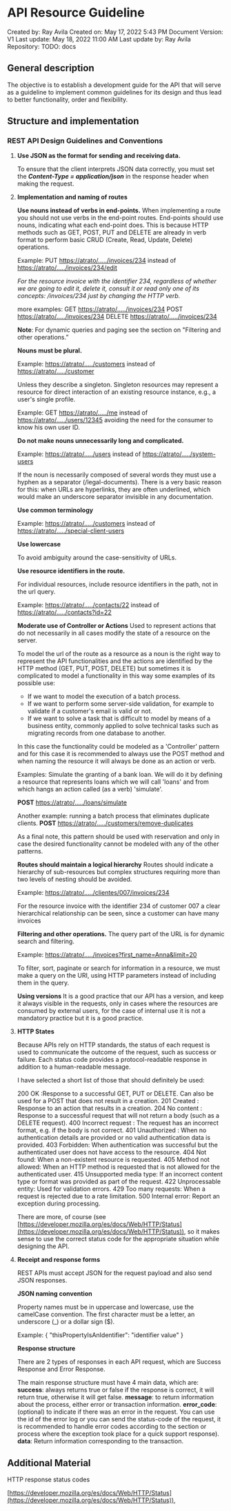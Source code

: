 # API Resource Guideline

Created by: Ray Avila
Created on: May 17, 2022 5:43 PM
Document Version: V1
Last update: May 18, 2022 11:00 AM
Last update by: Ray Avila
Repository: TODO: docs

## General description

The objective is to establish a development guide for the API that will serve as a guideline to implement common guidelines for its design and thus lead to better functionality, order and flexibility.

## Structure and implementation

### REST API Design Guidelines and Conventions

1. **Use JSON as the format for sending and receiving data.**

    To ensure that the client interprets JSON data correctly, you must set the ***Content-Type = application/json*** in the response header when making the request.

2. **Implementation and naming of routes**

    **Use nouns instead of verbs in end-points.**
    When implementing a route you should not use verbs in the end-point routes.
    End-points should use nouns, indicating what each end-point does. This is because HTTP methods such as GET, POST, PUT and DELETE are already in verb format to perform basic CRUD (Create, Read, Update, Delete) operations.

    Example:
    PUT [https://atrato/...../invoices/234](https://atrato/...../invoices/234) instead of [https://atrato/...../invoices/234/edit](https://atrato/...../invoices/234/edit)

    *For the resource invoice with the identifier 234, regardless of whether we are going to edit it, delete it, consult it or read only one of its concepts: /invoices/234 just by changing the HTTP verb.*

    more examples:
    GET [https://atrato/...../invoices/234](https://atrato/...../invoices/234)
    POST [https://atrato/...../invoices/234](https://atrato/...../invoices/234)
    DELETE [https://atrato/...../invoices/234](https://atrato/...../invoices/234)

    **Note**: For dynamic queries and paging see the section on "Filtering and other operations.”

    **Nouns must be plural.**

    Example:
    [https://atrato/...../customers](https://atrato/...../customers) instead of [https://atrato/...../customer](https://atrato/...../customer)

    Unless they describe a singleton. Singleton resources may represent a resource for direct interaction of an existing resource instance, e.g., a user's single profile.

    Example:
    GET [https://atrato/...../me](https://atrato/...../me) instead of [https://atrato/...../users/12345](https://atrato/...../users/12345)
    avoiding the need for the consumer to know his own user ID.

    **Do not make nouns unnecessarily long and complicated.**

    Example:
    [https://atrato/...../users](https://atrato/...../users) instead of [https://atrato/...../system-users](https://atrato/...../system-users)

    If the noun is necessarily composed of several words they must use a hyphen as a separator (/legal-documents). There is a very basic reason for this: when URLs are hyperlinks, they are often underlined, which would make an underscore separator invisible in any documentation.

    **Use common terminology**

    Example:
    [https://atrato/...../customers](https://atrato/...../customers) instead of [https://atrato/...../special-client-users](https://atrato/...../special-client-users)

    **Use lowercase**

    To avoid ambiguity around the case-sensitivity of URLs.

    **Use resource identifiers in the route.**

    For individual resources, include resource identifiers in the path, not in the url query.

    Example:
    [https://atrato/...../contacts/22](https://atrato/...../contacts/22) instead of [https://atrato/...../contacts?id=22](https://atrato/...../contacts?id=22)

    **Moderate use of Controller or Actions**
    Used to represent actions that do not necessarily in all cases modify the state of a resource on the server.

    To model the url of the route as a resource as a noun is the right way to represent the API functionalities and the actions are identified by the HTTP method (GET, PUT, POST, DELETE) but sometimes it is complicated to model a functionality in this way some examples of its possible use:

    - If we want to model the execution of a batch process.
    - If we want to perform some server-side validation, for example to validate if a customer's email is valid or not.
    - If we want to solve a task that is difficult to model by means of a business entity, commonly applied to solve technical tasks such as migrating records from one database to another.

    In this case the functionality could be modeled as a 'Controller' pattern and for this case it is recommended to always use the POST method and when naming the resource it will always be done as an action or verb.

    Examples:
    Simulate the granting of a bank loan. We will do it by defining a resource that represents loans which we will call 'loans' and from which hangs an action called (as a verb) 'simulate'.

    **POST** [https://atrato/...../loans/simulate](https://atrato/...../loans/simulate)

    Another example: running a batch process that eliminates duplicate clients.
    **POST** [https://atrato/...../customers/remove-duplicates](https://atrato/...../customers/remove-duplicates)

    As a final note, this pattern should be used with reservation and only in case the desired functionality cannot be modeled with any of the other patterns.

    **Routes should maintain a logical hierarchy**
    Routes should indicate a hierarchy of sub-resources but complex structures requiring more than two levels of nesting should be avoided.

    Example:
    [https://atrato/...../clientes/007/invoices/234](https://atrato/...../clientes/007/invoices/234)

    For the resource invoice with the identifier 234 of customer 007 a clear hierarchical relationship can be seen, since a customer can have many invoices

    **Filtering and other operations.**
    The query part of the URL is for dynamic search and filtering.

    Example:
    [https://atrato/...../invoices?first_name=Anna&limit=20](https://atrato/...../invoices?first_name=Anna&limit=20)

    To filter, sort, paginate or search for information in a resource, we must make a query on the URI, using HTTP parameters instead of including them in the query.

    **Using versions**
    It is a good practice that our API has a version, and keep it always visible in the requests, only in cases where the resources are consumed by external users, for the case of internal use it is not a mandatory practice but it is a good practice.

3. **HTTP States**

    Because APIs rely on HTTP standards, the status of each request is used to communicate the outcome of the request, such as success or failure.
    Each status code provides a protocol-readable response in addition to a human-readable message.

    I have selected a short list of those that should definitely be used:

    200 OK :Response to a successful GET, PUT or DELETE.
    Can also be used for a POST that does not result in a creation.
    201 Created : Response to an action that results in a creation.
    204 No content : Response to a successful request that will not return a body (such as a DELETE request).
    400 Incorrect request : The request has an incorrect format, e.g. if the body is not correct.
    401 Unauthorized : When no authentication details are provided or no valid authentication data is provided.
    403 Forbidden: When authentication was successful but the authenticated user does not have access to the resource.
    404 Not found: When a non-existent resource is requested.
    405 Method not allowed: When an HTTP method is requested that is not allowed for the authenticated user.
    415 Unsupported media type: If an incorrect content type or format was provided as part of the request.
    422 Unprocessable entity: Used for validation errors.
    429 Too many requests: When a request is rejected due to a rate limitation.
    500 Internal error: Report an exception during processing.

    There are more, of course (see [https://developer.mozilla.org/es/docs/Web/HTTP/Status](https://developer.mozilla.org/es/docs/Web/HTTP/Status)), so it makes sense to use the correct status code for the appropriate situation while designing the API.

4. **Receipt and response forms**

    REST APIs must accept JSON for the request payload and also send JSON responses.

    **JSON naming convention**

    Property names must be in uppercase and lowercase, use the camelCase convention.
    The first character must be a letter, an underscore (_) or a dollar sign ($).

    Example:
    { "thisPropertyIsAnIdentifier": "identifier value" }

    **Response structure**

    There are 2 types of responses in each API request, which are Success Response and Error Response.

    The main response structure must have 4 main data, which are:
    **success**: always returns true or false if the response is correct, it will return true, otherwise it will get false.
    **message**: to return information about the process, either error or transaction information.
    **error_code**: (optional) to indicate if there was an error in the request. You can use the id of the error log or you can send the status-code of the request, it is recommended to handle error codes according to the section or process where the exception took place for a quick support response).
    **data**: Return information corresponding to the transaction.


## Additional Material

HTTP response status codes

[https://developer.mozilla.org/es/docs/Web/HTTP/Status](https://developer.mozilla.org/es/docs/Web/HTTP/Status)),
